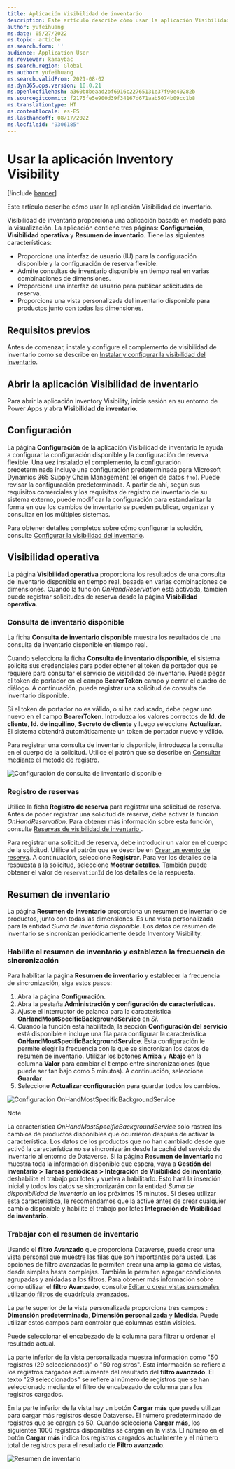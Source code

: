 ```yaml
---
title: Aplicación Visibilidad de inventario
description: Este artículo describe cómo usar la aplicación Visibilidad de inventario.
author: yufeihuang
ms.date: 05/27/2022
ms.topic: article
ms.search.form: ''
audience: Application User
ms.reviewer: kamaybac
ms.search.region: Global
ms.author: yufeihuang
ms.search.validFrom: 2021-08-02
ms.dyn365.ops.version: 10.0.21
ms.openlocfilehash: a360b8beaad2bf6916c22765131e37f90e40282b
ms.sourcegitcommit: f2175fe5e900d39f34167d671aab5074b09cc1b8
ms.translationtype: HT
ms.contentlocale: es-ES
ms.lasthandoff: 08/17/2022
ms.locfileid: "9306185"
---
```

# <a name="use-the-inventory-visibility-app"></a>Usar la aplicación Inventory Visibility

[!include [banner](../includes/banner.md)]


Este artículo describe cómo usar la aplicación Visibilidad de inventario.

Visibilidad de inventario proporciona una aplicación basada en modelo para la visualización. La aplicación contiene tres páginas: **Configuración**, **Visibilidad operativa** y **Resumen de inventario**. Tiene las siguientes características:

- Proporciona una interfaz de usuario (IU) para la configuración disponible y la configuración de reserva flexible.
- Admite consultas de inventario disponible en tiempo real en varias combinaciones de dimensiones.
- Proporciona una interfaz de usuario para publicar solicitudes de reserva.
- Proporciona una vista personalizada del inventario disponible para productos junto con todas las dimensiones.

## <a name="prerequisites"></a>Requisitos previos

Antes de comenzar, instale y configure el complemento de visibilidad de inventario como se describe en [Instalar y configurar la visibilidad del inventario](inventory-visibility-setup.md).

## <a name="open-the-inventory-visibility-app"></a>Abrir la aplicación Visibilidad de inventario

Para abrir la aplicación Inventory Visibility, inicie sesión en su entorno de Power Apps y abra **Visibilidad de inventario**.

## <a name="configuration"></a><a name="configuration"></a>Configuración

La página **Configuración** de la aplicación Visibilidad de inventario le ayuda a configurar la configuración disponible y la configuración de reserva flexible. Una vez instalado el complemento, la configuración predeterminada incluye una configuración predeterminada para Microsoft Dynamics 365 Supply Chain Management (el origen de datos `fno`). Puede revisar la configuración predeterminada. A partir de ahí, según sus requisitos comerciales y los requisitos de registro de inventario de su sistema externo, puede modificar la configuración para estandarizar la forma en que los cambios de inventario se pueden publicar, organizar y consultar en los múltiples sistemas.

Para obtener detalles completos sobre cómo configurar la solución, consulte [Configurar la visibilidad del inventario](inventory-visibility-configuration.md).

## <a name="operational-visibility"></a>Visibilidad operativa

La página **Visibilidad operativa** proporciona los resultados de una consulta de inventario disponible en tiempo real, basada en varias combinaciones de dimensiones. Cuando la función *OnHandReservation* está activada, también puede registrar solicitudes de reserva desde la página **Visibilidad operativa**.

### <a name="on-hand-query"></a>Consulta de inventario disponible

La ficha **Consulta de inventario disponible** muestra los resultados de una consulta de inventario disponible en tiempo real.

Cuando selecciona la ficha **Consulta de inventario disponible**, el sistema solicita sus credenciales para poder obtener el token de portador que se requiere para consultar el servicio de visibilidad de inventario. Puede pegar el token de portador en el campo **BearerToken** campo y cerrar el cuadro de diálogo. A continuación, puede registrar una solicitud de consulta de inventario disponible.

Si el token de portador no es válido, o si ha caducado, debe pegar uno nuevo en el campo **BearerToken**. Introduzca los valores correctos de **Id. de cliente**, **Id. de inquilino**, **Secreto de cliente** y luego seleccione **Actualizar**. El sistema obtendrá automáticamente un token de portador nuevo y válido.

Para registrar una consulta de inventario disponible, introduzca la consulta en el cuerpo de la solicitud. Utilice el patrón que se describe en [Consultar mediante el método de registro](inventory-visibility-api.md#query-with-post-method).

![Configuración de consulta de inventario disponible](media/inventory-visibility-query-settings.png "Configuración de consulta de inventario disponible")

### <a name="reservation-posting"></a>Registro de reservas

Utilice la ficha **Registro de reserva** para registrar una solicitud de reserva. Antes de poder registrar una solicitud de reserva, debe activar la función *OnHandReservation*. Para obtener más información sobre esta función, consulte [Reservas de visibilidad de inventario ](inventory-visibility-reservations.md).

Para registrar una solicitud de reserva, debe introducir un valor en el cuerpo de la solicitud. Utilice el patrón que se describe en [Crear un evento de reserva](inventory-visibility-api.md#create-one-reservation-event). A continuación, seleccione **Registrar**. Para ver los detalles de la respuesta a la solicitud, seleccione **Mostrar detalles**. También puede obtener el valor de `reservationId` de los detalles de la respuesta.

## <a name="inventory-summary"></a><a name="inventory-summary"></a>Resumen de inventario

La página **Resumen de inventario** proporciona un resumen de inventario de productos, junto con todas las dimensiones. Es una vista personalizada para la entidad *Suma de inventario disponible*. Los datos de resumen de inventario se sincronizan periódicamente desde Inventory Visibility.

### <a name="enable-the-inventory-summary-and-set-the-synchronization-frequency"></a>Habilite el resumen de inventario y establezca la frecuencia de sincronización

Para habilitar la página **Resumen de inventario** y establecer la frecuencia de sincronización, siga estos pasos:

1. Abra la página **Configuración**.
1. Abra la pestaña **Administración y configuración de características**.
1. Ajuste el interruptor de palanca para la característica **OnHandMostSpecificBackgroundService** en *Sí*.
1. Cuando la función está habilitada, la sección **Configuración del servicio** está disponible e incluye una fila para configurar la característica **OnHandMostSpecificBackgroundService**. Esta configuración le permite elegir la frecuencia con la que se sincronizan los datos de resumen de inventario. Utilizar los botones **Arriba** y **Abajo** en la columna **Valor** para cambiar el tiempo entre sincronizaciones (que puede ser tan bajo como 5 minutos). A continuación, seleccione **Guardar**.
1. Seleccione **Actualizar configuración** para guardar todos los cambios.

![Configuración OnHandMostSpecificBackgroundService](media/inventory-visibility-ohms-freq.PNG "Configuración OnHandMostSpecificBackgroundService")

> [!NOTE]
> La característica *OnHandMostSpecificBackgroundService* solo rastrea los cambios de productos disponibles que ocurrieron después de activar la característica. Los datos de los productos que no han cambiado desde que activó la característica no se sincronizarán desde la caché del servicio de inventario al entorno de Dataverse. Si la página **Resumen de inventario** no muestra toda la información disponible que espera, vaya a **Gestión del inventario > Tareas periódicas > Integración de Visibilidad de inventario**, deshabilite el trabajo por lotes y vuelva a habilitarlo. Esto hará la inserción inicial y todos los datos se sincronizarán con la entidad *Suma de disponibilidad de inventario* en los próximos 15 minutos. Si desea utilizar esta característica, le recomendamos que la active antes de crear cualquier cambio disponible y habilite el trabajo por lotes **Integración de Visibilidad de inventario**.

### <a name="work-with-the-inventory-summary"></a>Trabajar con el resumen de inventario

Usando el **filtro Avanzado** que proporciona Dataverse, puede crear una vista personal que muestre las filas que son importantes para usted. Las opciones de filtro avanzadas le permiten crear una amplia gama de vistas, desde simples hasta complejas. También le permiten agregar condiciones agrupadas y anidadas a los filtros. Para obtener más información sobre cómo utilizar el **filtro Avanzado**, consulte [Editar o crear vistas personales utilizando filtros de cuadrícula avanzados](/powerapps/user/grid-filters-advanced).

La parte superior de la vista personalizada proporciona tres campos : **Dimensión predeterminada**, **Dimensión personalizada** y **Medida**. Puede utilizar estos campos para controlar qué columnas están visibles.

Puede seleccionar el encabezado de la columna para filtrar u ordenar el resultado actual.

La parte inferior de la vista personalizada muestra información como "50 registros (29 seleccionados)" o "50 registros". Esta información se refiere a los registros cargados actualmente del resultado del **filtro avanzado**. El texto "29 seleccionados" se refiere al número de registros que se han seleccionado mediante el filtro de encabezado de columna para los registros cargados.

En la parte inferior de la vista hay un botón **Cargar más** que puede utilizar para cargar más registros desde Dataverse. El número predeterminado de registros que se cargan es 50. Cuando selecciona **Cargar más**, los siguientes 1000 registros disponibles se cargan en la vista. El número en el botón **Cargar más** indica los registros cargados actualmente y el número total de registros para el resultado de **Filtro avanzado**.

![Resumen de inventario](media/inventory-visibility-onhand-list.png "Resumen de inventario")
